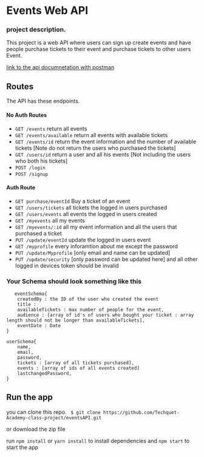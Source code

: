 # Events Web API

### project description.
This project is a web API where users can sign up create events and have people purchase tickets to their event and purchase tickets to other users Event.    

[link to the api documnetation with postman](https://documenter.getpostman.com/view/10653175/2s9Xy2QXg3)
## Routes

The API has these endpoints.

#### No Auth Routes

- `GET /events` return all events
- `GET /events/available` return all events with available tickets
- `GET /events/id` return the event information and the number of available tickets [Note do not return the users who purchased the tickets]
- `GET /users/id` return a user and all his events [Not including the users who both his tickets]
- `POST /login`
- `POST /signup`

#### Auth Route

- `GET purchase/eventId` Buy a ticket of an event
- `GET /users/tickets` all tickets the logged in users purchased
- `GET /users/events` all events the logged in users created
- `GET /myevents` all my events
- `GET /myevents/:id` all my event information and all the users that purchased a ticket
- `PUT /update/eventId` update the logged in users event
- `GET /myprofile` every inforamtion about me except the password
- `PUT /update/Myprofile` [only email and name can be updated]
- `PUT /update/security` [only password can be updated here] and all other logged in devices token should be invalid

### Your Schema should look something like this

```
   eventSchema{
    createdBy : the ID of the user who created the event
    title :
    availableTickets : max number of people for the event,
    audience : [array of id's of users who bought your ticket : array length should not be longer than availableTickets],
    eventDate : Date
}

userSchema{
    name,
    email,
    password,
    tickets : [array of all tickets purchased],
    events : [array of ids of all events created]
    lastchangedPassword,
}
```

## Run the app

you can clone this repo.
   ` $ git clone https://github.com/Techquet-Academy-class-project/eventsAPI.git`

or download the zip file

run ` npm install ` or ` yarn install ` to install dependencies and ` npm start ` to start the app